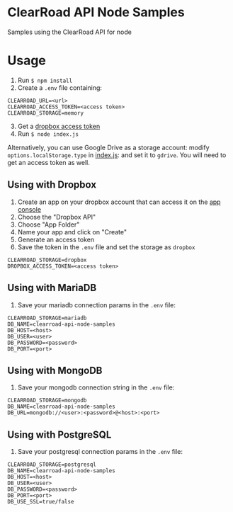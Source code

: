 # ClearRoad API Node Samples

Samples using the ClearRoad API for node

# Usage

1. Run `$ npm install`
2. Create a `.env` file containing:
```
CLEARROAD_URL=<url>
CLEARROAD_ACCESS_TOKEN=<access token>
CLEARROAD_STORAGE=memory
```

3. Get a [dropbox access token](#dropbox)
4. Run `$ node index.js`

Alternatively, you can use Google Drive as a storage account: modify `options.localStorage.type` in [index.js](index.js#L15): and set it to `gdrive`. You will need to get an access token as well.

## <a name="dropbox"></a> Using with Dropbox

1. Create an app on your dropbox account that can access it on the [app console](https://www.dropbox.com/developers/apps)
2. Choose the "Dropbox API"
3. Choose "App Folder"
4. Name your app and click on "Create"
6. Generate an access token
7. Save the token in the `.env` file and set the storage as `dropbox`
```
CLEARROAD_STORAGE=dropbox
DROPBOX_ACCESS_TOKEN=<access token>
```

## <a name="mariadb"></a> Using with MariaDB

1. Save your mariadb connection params in the `.env` file:
```
CLEARROAD_STORAGE=mariadb
DB_NAME=clearroad-api-node-samples
DB_HOST=<host>
DB_USER=<user>
DB_PASSWORD=<password>
DB_PORT=<port>
```

## <a name="mongodb"></a> Using with MongoDB

1. Save your mongodb connection string in the `.env` file:
```
CLEARROAD_STORAGE=mongodb
DB_NAME=clearroad-api-node-samples
DB_URL=mongodb://<user>:<password>@<host>:<port>
```

## <a name="postgresql"></a> Using with PostgreSQL

1. Save your postgresql connection params in the `.env` file:
```
CLEARROAD_STORAGE=postgresql
DB_NAME=clearroad-api-node-samples
DB_HOST=<host>
DB_USER=<user>
DB_PASSWORD=<password>
DB_PORT=<port>
DB_USE_SSL=true/false
```
